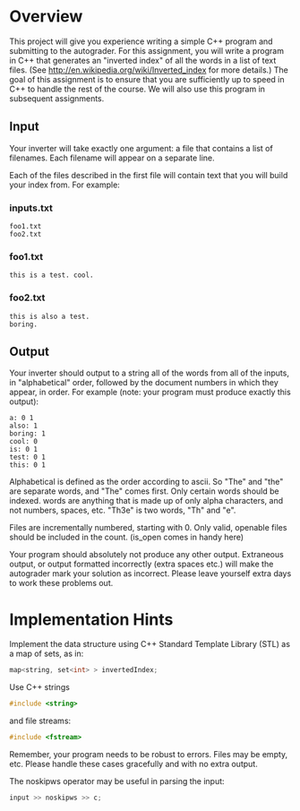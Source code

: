 # Overview

This project will give you experience writing a simple C++ program and
submitting to the autograder. For this assignment, you will write a
program in C++ that generates an "inverted index" of all the words in
a list of text files. (See http://en.wikipedia.org/wiki/Inverted_index
for more details.) The goal of this assignment is to ensure that you
are sufficiently up to speed in C++ to handle the rest of the
course. We will also use this program in subsequent assignments.

## Input

Your inverter will take exactly one argument: a file that contains a
list of filenames.  Each filename will appear on a separate line.

Each of the files described in the first file will contain text that
you will build your index from. For example:

### inputs.txt

```
foo1.txt
foo2.txt
```

### foo1.txt

```
this is a test. cool.
```

### foo2.txt

```
this is also a test.
boring.
```

## Output

Your inverter should output to a string all of the words from all of
the inputs, in "alphabetical" order, followed by the document numbers
in which they appear, in order. For example (note: your program must
produce exactly this output):

```
a: 0 1
also: 1
boring: 1
cool: 0
is: 0 1
test: 0 1
this: 0 1
```

Alphabetical is defined as the order according to ascii.  So "The" and
"the" are separate words, and "The" comes first.  Only certain words
should be indexed.  words are anything that is made up of only alpha
characters, and not numbers, spaces, etc.  "Th3e" is two words, "Th"
and "e".

Files are incrementally numbered, starting with 0.  Only valid,
openable files should be included in the count. (is_open comes in
handy here)

Your program should absolutely not produce any other output.
Extraneous output, or output formatted incorrectly (extra spaces etc.)
will make the autograder mark your solution as incorrect.  Please
leave yourself extra days to work these problems out.

# Implementation Hints

Implement the data structure using C++ Standard Template Library (STL)
as a map of sets, as in:

```c++
map<string, set<int> > invertedIndex;
```

Use C++ strings

```c++
#include <string>
```

and file streams:

```c++
#include <fstream>
```

Remember, your program needs to be robust to errors.  Files may be
empty, etc.  Please handle these cases gracefully and with no extra
output.

The noskipws operator may be useful in parsing the input:

```c++
input >> noskipws >> c;
```
